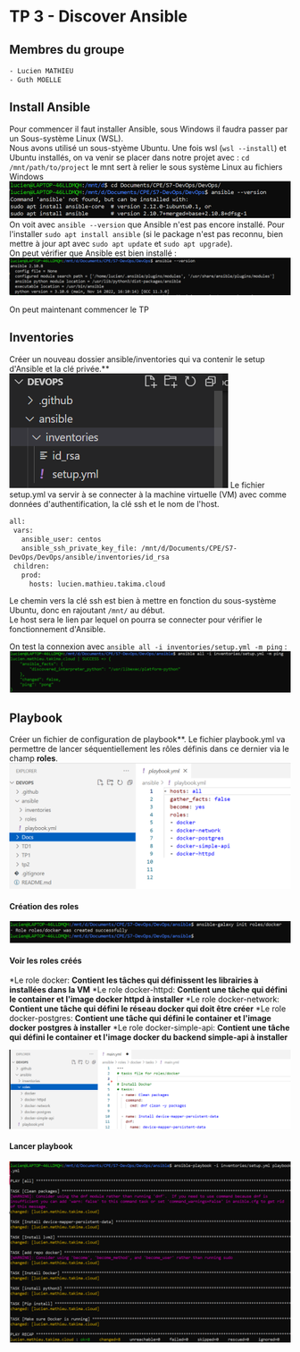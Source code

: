     
# TP 3 - Discover Ansible

## Membres du groupe
    - Lucien MATHIEU
    - Guth MOELLE

## Install Ansible
Pour commencer il faut installer Ansible, sous Windows il faudra passer par un Sous-système Linux (WSL).\
Nous avons utilisé un sous-styème Ubuntu. Une fois wsl (`wsl --install`) et Ubuntu installés, on va venir se placer dans notre projet avec : `cd /mnt/path/to/project` le mnt sert à relier le sous système Linux au fichiers Windows\
![cd ubtuntu](./screenshot/cdMnt.PNG)
On voit avec `ansible --version` que Ansible n'est pas encore installé. Pour l'installer `sudo apt install ansible` (si le package n'est pas reconnu, bien mettre à jour apt avec `sudo apt update` et `sudo apt upgrade`).\
On peut vérifier que Ansible est bien installé :
![ansible isntallé](./screenshot/ansibleVersion.PNG)

On peut maintenant commencer le TP

## Inventories
Créer un nouveau dossier ansible/inventories qui va contenir le setup d'Ansible et la clé privée.**
![ansible folder](./screenshot/ansibleFolder.PNG)
Le fichier setup.yml va servir à se connecter à la machine virtuelle (VM) avec comme données d'authentification, la clé ssh et le nom de l'host. 
```
all:
 vars:
   ansible_user: centos
   ansible_ssh_private_key_file: /mnt/d/Documents/CPE/S7-DevOps/DevOps/ansible/inventories/id_rsa
 children:
   prod:
     hosts: lucien.mathieu.takima.cloud
```
Le chemin vers la clé ssh est bien à mettre en fonction du sous-système Ubuntu, donc en rajoutant `/mnt/` au début.\
Le host sera le lien par lequel on pourra se connecter pour vérifier le fonctionnement d'Ansible.

On test la connexion avec `ansible all -i inventories/setup.yml -m ping` :
![Connexion Ansible](./screenshot/firstConnexion.PNG)


## Playbook
Créer un fichier de configuration de playbook**. Le fichier playbook.yml va permettre de lancer séquentiellement les rôles définis dans ce dernier via le champ **roles**. 
![ansible folder](./screenshot/playbook_conf.PNG)

#### Création des roles
![ansible folder](./screenshot/creationRoles.PNG)

#### Voir les roles créés

*Le role docker: **Contient les tâches qui définissent les librairies à installées dans la VM**
*Le role docker-httpd: **Contient une tâche qui défini le container et l'image docker httpd à installer**
*Le role docker-network: **Contient une tâche qui défini le réseau docker qui doit être créer**
*Le role docker-postgres: **Contient une tâche qui défini le container et l'image docker postgres à installer**
*Le role docker-simple-api: **Contient une tâche qui défini le container et l'image docker du backend simple-api à installer**

![ansible folder](./screenshot/Roles.PNG)


#### Lancer playbook
![ansible folder](./screenshot/lancerplaybook.PNG)


